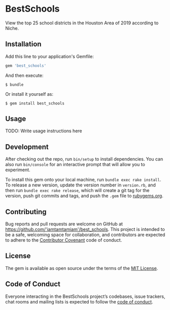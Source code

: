 # BestSchools

View the top 25 school districts in the Houston Area of 2019 according to Niche. 

## Installation

Add this line to your application's Gemfile:

```ruby
gem 'best_schools'
```

And then execute:

    $ bundle

Or install it yourself as:

    $ gem install best_schools

## Usage

TODO: Write usage instructions here

## Development

After checking out the repo, run `bin/setup` to install dependencies. You can also run `bin/console` for an interactive prompt that will allow you to experiment.

To install this gem onto your local machine, run `bundle exec rake install`. To release a new version, update the version number in `version.rb`, and then run `bundle exec rake release`, which will create a git tag for the version, push git commits and tags, and push the `.gem` file to [rubygems.org](https://rubygems.org).

## Contributing

Bug reports and pull requests are welcome on GitHub at https://github.com/'iamtamtamiam'/best_schools. This project is intended to be a safe, welcoming space for collaboration, and contributors are expected to adhere to the [Contributor Covenant](http://contributor-covenant.org) code of conduct.

## License

The gem is available as open source under the terms of the [MIT License](https://opensource.org/licenses/MIT).

## Code of Conduct

Everyone interacting in the BestSchools project’s codebases, issue trackers, chat rooms and mailing lists is expected to follow the [code of conduct](https://github.com/'iamtamtamiam'/best_schools/blob/master/CODE_OF_CONDUCT.md).
